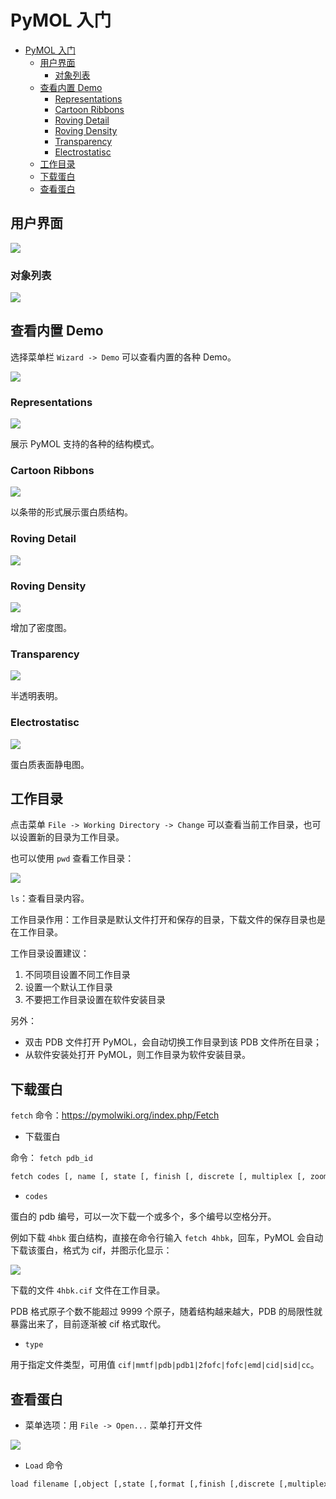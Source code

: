 # PyMOL 入门

- [PyMOL 入门](#pymol-入门)
  - [用户界面](#用户界面)
    - [对象列表](#对象列表)
  - [查看内置 Demo](#查看内置-demo)
    - [Representations](#representations)
    - [Cartoon Ribbons](#cartoon-ribbons)
    - [Roving Detail](#roving-detail)
    - [Roving Density](#roving-density)
    - [Transparency](#transparency)
    - [Electrostatisc](#electrostatisc)
  - [工作目录](#工作目录)
  - [下载蛋白](#下载蛋白)
  - [查看蛋白](#查看蛋白)

## 用户界面

![](images/2022-01-17-14-18-53.png)

### 对象列表

![](images/2022-01-17-15-14-47.png)

## 查看内置 Demo

选择菜单栏 `Wizard -> Demo` 可以查看内置的各种 Demo。

![](images/2022-01-17-14-22-32.png)

### Representations

![](images/2022-01-17-14-23-54.png)

展示 PyMOL 支持的各种的结构模式。

### Cartoon Ribbons

![](images/2022-01-17-14-24-57.png)

以条带的形式展示蛋白质结构。

### Roving Detail

![](images/2022-01-17-14-26-09.png)

### Roving Density

![](images/2022-01-17-14-26-36.png)

增加了密度图。

### Transparency

![](images/2022-01-17-14-27-07.png)

半透明表明。

### Electrostatisc

![](images/2022-01-17-14-28-10.png)

蛋白质表面静电图。

## 工作目录

点击菜单 `File -> Working Directory -> Change` 可以查看当前工作目录，也可以设置新的目录为工作目录。

也可以使用 `pwd` 查看工作目录：

![](images/2022-01-17-15-16-42.png)

`ls`：查看目录内容。

工作目录作用：工作目录是默认文件打开和保存的目录，下载文件的保存目录也是在工作目录。

工作目录设置建议：

1. 不同项目设置不同工作目录
2. 设置一个默认工作目录
3. 不要把工作目录设置在软件安装目录

另外：

- 双击 PDB 文件打开 PyMOL，会自动切换工作目录到该 PDB 文件所在目录；
- 从软件安装处打开 PyMOL，则工作目录为软件安装目录。

## 下载蛋白

`fetch` 命令：https://pymolwiki.org/index.php/Fetch

- 下载蛋白

命令： `fetch pdb_id`

```sh
fetch codes [, name [, state [, finish [, discrete [, multiplex [, zoom [, type [, async ]]]]]]]]
```

- `codes`

蛋白的 pdb 编号，可以一次下载一个或多个，多个编号以空格分开。

例如下载 `4hbk` 蛋白结构，直接在命令行输入 `fetch 4hbk`，回车，PyMOL 会自动下载该蛋白，格式为 cif，并图示化显示：

![](images/2022-01-17-15-08-59.png)

下载的文件 `4hbk.cif` 文件在工作目录。

PDB 格式原子个数不能超过 9999 个原子，随着结构越来越大，PDB 的局限性就暴露出来了，目前逐渐被 cif 格式取代。

- `type`

用于指定文件类型，可用值 `cif|mmtf|pdb|pdb1|2fofc|fofc|emd|cid|sid|cc`。

## 查看蛋白

- 菜单选项：用 `File -> Open...` 菜单打开文件

![](images/2022-01-17-15-31-04.png)

- `Load` 命令

```sh
load filename [,object [,state [,format [,finish [,discrete [,multiplex ]]]]]]
```

